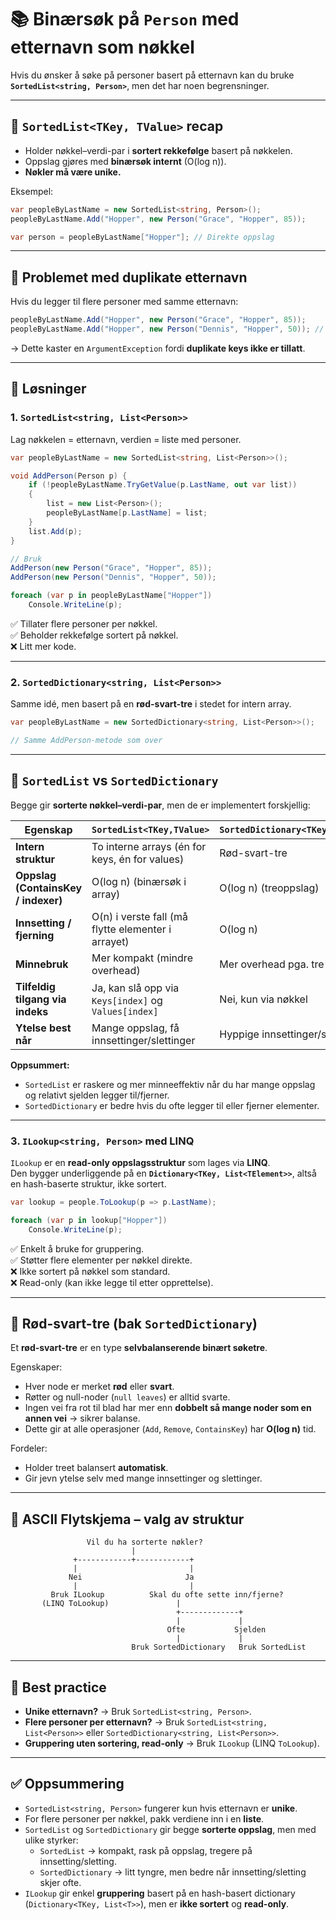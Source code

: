 # 📚 Binærsøk på `Person` med etternavn som nøkkel

Hvis du ønsker å søke på personer basert på etternavn kan du bruke **`SortedList<string, Person>`**, men det har noen begrensninger.

---

## 🔹 `SortedList<TKey, TValue>` recap

- Holder nøkkel–verdi-par i **sortert rekkefølge** basert på nøkkelen.  
- Oppslag gjøres med **binærsøk internt** (O(log n)).  
- **Nøkler må være unike.**  

Eksempel:

```csharp
var peopleByLastName = new SortedList<string, Person>();
peopleByLastName.Add("Hopper", new Person("Grace", "Hopper", 85));

var person = peopleByLastName["Hopper"]; // Direkte oppslag
```

---

## 🔹 Problemet med duplikate etternavn

Hvis du legger til flere personer med samme etternavn:

```csharp
peopleByLastName.Add("Hopper", new Person("Grace", "Hopper", 85));
peopleByLastName.Add("Hopper", new Person("Dennis", "Hopper", 50)); // 💥 Exception
```

→ Dette kaster en `ArgumentException` fordi **duplikate keys ikke er tillatt**.

---
<div style="page-break-after: always;"></div>

## 🔹 Løsninger

### 1. `SortedList<string, List<Person>>`

Lag nøkkelen = etternavn, verdien = liste med personer.

```csharp
var peopleByLastName = new SortedList<string, List<Person>>();

void AddPerson(Person p) {
    if (!peopleByLastName.TryGetValue(p.LastName, out var list))
    {
        list = new List<Person>();
        peopleByLastName[p.LastName] = list;
    }
    list.Add(p);
}

// Bruk
AddPerson(new Person("Grace", "Hopper", 85));
AddPerson(new Person("Dennis", "Hopper", 50));

foreach (var p in peopleByLastName["Hopper"])
    Console.WriteLine(p);
```

✅ Tillater flere personer per nøkkel.  
✅ Beholder rekkefølge sortert på nøkkel.  
❌ Litt mer kode.

---
<div style="page-break-after: always;"></div>

### 2. `SortedDictionary<string, List<Person>>`

Samme idé, men basert på en **rød-svart-tre** i stedet for intern array.

```csharp
var peopleByLastName = new SortedDictionary<string, List<Person>>();

// Samme AddPerson-metode som over
```

---

## 🔹 `SortedList` vs `SortedDictionary`

Begge gir **sorterte nøkkel–verdi-par**, men de er implementert forskjellig:

| Egenskap | `SortedList<TKey,TValue>` | `SortedDictionary<TKey,TValue>` |
|----------|----------------------------|----------------------------------|
| **Intern struktur** | To interne arrays (én for keys, én for values) | Rød-svart-tre |
| **Oppslag (ContainsKey / indexer)** | O(log n) (binærsøk i array) | O(log n) (treoppslag) |
| **Innsetting / fjerning** | O(n) i verste fall (må flytte elementer i arrayet) | O(log n) |
| **Minnebruk** | Mer kompakt (mindre overhead) | Mer overhead pga. tre-struktur |
| **Tilfeldig tilgang via indeks** | Ja, kan slå opp via `Keys[index]` og `Values[index]` | Nei, kun via nøkkel |
| **Ytelse best når** | Mange oppslag, få innsettinger/slettinger | Hyppige innsettinger/slettinger |

**Oppsummert:**  

- `SortedList` er raskere og mer minneeffektiv når du har mange oppslag og relativt sjelden legger til/fjerner.  
- `SortedDictionary` er bedre hvis du ofte legger til eller fjerner elementer.  

---
<div style="page-break-after: always;"></div>

### 3. `ILookup<string, Person>` med LINQ

`ILookup` er en **read-only oppslagsstruktur** som lages via **LINQ**.  
Den bygger underliggende på en **`Dictionary<TKey, List<TElement>>`**, altså en hash-baserte struktur, ikke sortert.

```csharp
var lookup = people.ToLookup(p => p.LastName);

foreach (var p in lookup["Hopper"])
    Console.WriteLine(p);
```

✅ Enkelt å bruke for gruppering.  
✅ Støtter flere elementer per nøkkel direkte.  
❌ Ikke sortert på nøkkel som standard.  
❌ Read-only (kan ikke legge til etter opprettelse).  

---
<div style="page-break-after: always;"></div>

## 🔹 Rød-svart-tre (bak `SortedDictionary`)

Et **rød-svart-tre** er en type **selvbalanserende binært søketre**.  

Egenskaper:  

- Hver node er merket **rød** eller **svart**.  
- Røtter og null-noder (`null leaves`) er alltid svarte.  
- Ingen vei fra rot til blad har mer enn **dobbelt så mange noder som en annen vei** → sikrer balanse.  
- Dette gir at alle operasjoner (`Add`, `Remove`, `ContainsKey`) har **O(log n)** tid.  

Fordeler:  

- Holder treet balansert **automatisk**.  
- Gir jevn ytelse selv med mange innsettinger og slettinger.  

---

## 🔹 ASCII Flytskjema – valg av struktur

```
                 Vil du ha sorterte nøkler?
                           |
              +------------+------------+
              |                         |
             Nei                       Ja
              |                         |
         Bruk ILookup          Skal du ofte sette inn/fjerne?
       (LINQ ToLookup)               |
                                     +-------------+
                                     |             |
                                   Ofte           Sjelden
                                     |             |
                           Bruk SortedDictionary   Bruk SortedList
```

---
<div style="page-break-after: always;"></div>

## 🔹 Best practice

- **Unike etternavn?** → Bruk `SortedList<string, Person>`.  
- **Flere personer per etternavn?** → Bruk `SortedList<string, List<Person>>` eller `SortedDictionary<string, List<Person>>`.  
- **Gruppering uten sortering, read-only** → Bruk `ILookup` (LINQ `ToLookup`).  

---

## ✅ Oppsummering

- `SortedList<string, Person>` fungerer kun hvis etternavn er **unike**.  
- For flere personer per nøkkel, pakk verdiene inn i en **liste**.  
- `SortedList` og `SortedDictionary` gir begge **sorterte oppslag**, men med ulike styrker:  
  - `SortedList` → kompakt, rask på oppslag, tregere på innsetting/sletting.  
  - `SortedDictionary` → litt tyngre, men bedre når innsetting/sletting skjer ofte.  
- `ILookup` gir enkel **gruppering** basert på en hash-basert dictionary (`Dictionary<TKey, List<T>>`), men er **ikke sortert** og **read-only**.  
